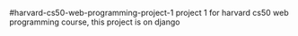 #harvard-cs50-web-programming-project-1
project 1 for harvard cs50 web programming course, this project is on django
